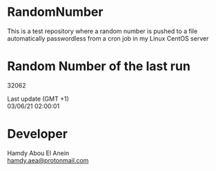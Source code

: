 # RandomNumber    
This is a test repository where a random number is pushed to a file automatically passwordless from a cron job in my Linux CentOS server    
# Random Number of the last run   
32062
      
Last update (GMT +1)    
03/06/21 02:00:01
# Developer    
Hamdy Abou El Anein   
hamdy.aea@protonmail.com

